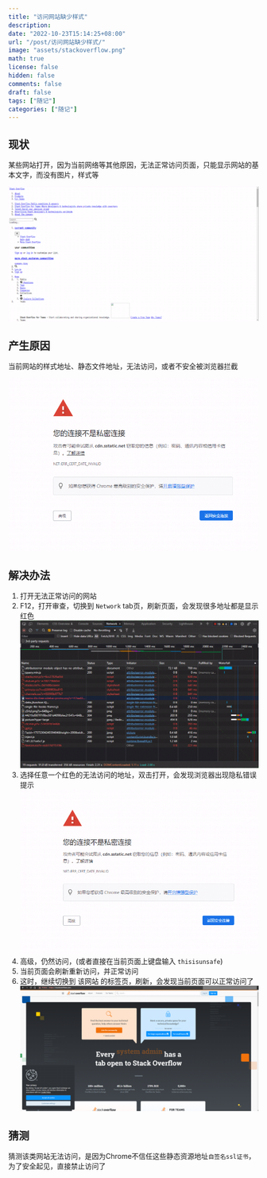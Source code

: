```yaml
---
title: "访问网站缺少样式"
description:
date: "2022-10-23T15:14:25+08:00"
url: "/post/访问网站缺少样式/"
image: "assets/stackoverflow.png"
math: true
license: false
hidden: false
comments: false
draft: false
tags: ["随记"]
categories: ["随记"]
---
```


## 现状

某些网站打开，因为当前网络等其他原因，无法正常访问页面，只能显示网站的基本文字，而没有图片，样式等

![stackoverflow无法显示样式](assets/stackoverflow.png)

## 产生原因

当前网站的样式地址、静态文件地址，无法访问，或者不安全被浏览器拦截

![您的链接不是私密链接](assets/unsafe_link.png)

## 解决办法

1. 打开无法正常访问的网站
2. F12，打开审查，切换到 `Network` tab页，刷新页面，会发现很多地址都是显示红色
![F12](assets//not_access.png)
3. 选择任意一个红色的无法访问的地址，双击打开，会发现浏览器出现隐私错误提示
![您的链接不是私密链接](assets/unsafe_link.png)
4. 高级，仍然访问，(或者直接在当前页面上键盘输入 `thisisunsafe`)
5. 当前页面会刷新重新访问，并正常访问
6. 这时，继续切换到 该网站 的标签页，刷新，会发现当前页面可以正常访问了
![正常访问](assets/success.png)

## 猜测

猜测该类网站无法访问，是因为Chrome不信任这些静态资源地址`自签名ssl证书`，为了安全起见，直接禁止访问了
